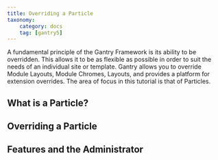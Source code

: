```yaml
---
title: Overriding a Particle
taxonomy:
    category: docs
    tag: [gantry5]
---
```


A fundamental principle of the Gantry Framework is its ability to be overridden. This allows it to be as flexible as possible in order to suit the needs of an individual site or template. Gantry allows you to override Module Layouts, Module Chromes, Layouts, and provides a platform for extension overrides. The area of focus in this tutorial is that of Particles.

What is a Particle?
------------------



Overriding a Particle
--------------------



Features and the Administrator
------------------------------
